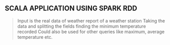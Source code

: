SCALA APPLICATION USING SPARK RDD
----------------------------------------
> Input is the real data of weather report of a weather station
> Taking the data and splitting the fields
> finding the minimum temperature recorded 
> Could also be used for other queries like maximum, average temperature etc.
